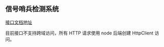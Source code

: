 ## 信号哨兵检测系统

[接口文档地址](http://58.48.76.202:18800/doc.html#/home)

目前接口不支持跨域访问，所有 HTTP 请求使用 node 后端创建 HttpClient 访问。
